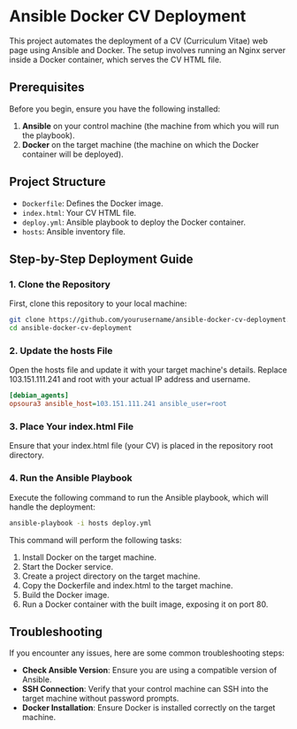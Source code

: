 # Ansible Docker CV Deployment

This project automates the deployment of a CV (Curriculum Vitae) web page using Ansible and Docker. The setup involves running an Nginx server inside a Docker container, which serves the CV HTML file.

## Prerequisites

Before you begin, ensure you have the following installed:

1. **Ansible** on your control machine (the machine from which you will run the playbook).
2. **Docker** on the target machine (the machine on which the Docker container will be deployed).

## Project Structure

- `Dockerfile`: Defines the Docker image.
- `index.html`: Your CV HTML file.
- `deploy.yml`: Ansible playbook to deploy the Docker container.
- `hosts`: Ansible inventory file.

## Step-by-Step Deployment Guide

### 1. Clone the Repository

First, clone this repository to your local machine:

```sh
git clone https://github.com/yourusername/ansible-docker-cv-deployment.git
cd ansible-docker-cv-deployment
```

### 2. Update the hosts File

Open the hosts file and update it with your target machine's details. Replace 103.151.111.241 and root with your actual IP address and username.

```ini
[debian_agents]
opsoura3 ansible_host=103.151.111.241 ansible_user=root
```

### 3. Place Your index.html File

Ensure that your index.html file (your CV) is placed in the repository root directory.

### 4. Run the Ansible Playbook

Execute the following command to run the Ansible playbook, which will handle the deployment:

```sh
ansible-playbook -i hosts deploy.yml
```

This command will perform the following tasks:

   1. Install Docker on the target machine.
   2. Start the Docker service.
   3. Create a project directory on the target machine.
   4. Copy the Dockerfile and index.html to the target machine.
   5. Build the Docker image.
   6. Run a Docker container with the built image, exposing it on port 80.

## Troubleshooting

If you encounter any issues, here are some common troubleshooting steps:

   - **Check Ansible Version**: Ensure you are using a compatible version of Ansible.
   - **SSH Connection**: Verify that your control machine can SSH into the target machine without password prompts.
   - **Docker Installation**: Ensure Docker is installed correctly on the target machine.

